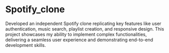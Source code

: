 # Spotify_clone
Developed an independent Spotify clone replicating key features like user authentication, music search, playlist creation, and responsive design. This project showcases my ability to implement complex functionalities, delivering a seamless user experience and demonstrating end-to-end development skills.

